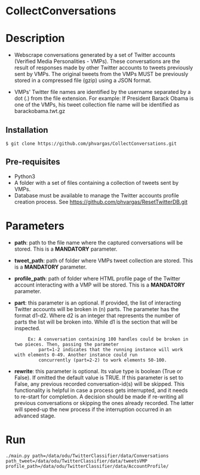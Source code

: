 # CollectConversations

# Description
* Webscrape conversations generated by a set of Twitter accounts (Verified Media Personalities - VMPs). These 
conversations are the result of responses made by other Twitter accounts to tweets previously sent by VMPs. The original
 tweets from the VMPs MUST be previously stored in a compressed file (gzip) using a JSON format. 

* VMPs' Twitter file names are identified by the username  separated by a dot (.) from the file
extension. For example: If President Barack Obama is one of the VMPs, his tweet collection file name will be
identified as barackobama.twt.gz

## Installation

    $ git clone https://github.com/phvargas/CollectConversations.git

## Pre-requisites
* Python3
* A folder with a set of files containing a collection of tweets sent by VMPs.
* Database must be available to manage the Twitter accounts profile creation process. See https://github.com/phvargas/ResetTwitterDB.git

# Parameters
* **path**: path to the file name where the captured conversations will be stored.
  This is a **MANDATORY** parameter.

* **tweet_path**: path of folder where VMPs tweet collection are stored. This is a **MANDATORY** 
parameter.

* **profile_path**: path of folder where HTML profile page of the Twitter account interacting 
    with a VMP will be stored. This is a **MANDATORY** parameter.


* **part**: this parameter is an optional. If provided, the list of interacting Twitter accounts will be broken in (n)
           parts. The parameter has the format d1-d2. Where d2 is an integer that represents the number of parts the list
           will be broken into. While d1 is the section that will be inspected.

           Ex: A conversation containing 100 handles could be broken in two pieces. Then, passing the parameter
               part=1-2 indicates that the running instance will work with elements 0-49. Another instance could run
               concurrently (part=2-2) to work elements 50-100.

* **rewrite**: this parameter is optional.  Its value type is boolean (True or False). If omitted
              the default value is TRUE. If this parameter is set to
              False, any previous recorded conversation-id(s) will be skipped. This functionality is
              helpful in case a process gets interrupted, and it needs to re-start for completion. 
              A decision should be made if re-writing all previous conversations or skipping the ones already recorded. 
              The latter will speed-up the new process if the interruption occurred in an advanced
              stage.
              
# Run

    ./main.py path=/data/odu/TwitterClassifier/data/Conversations path_tweet=/data/odu/TwitterClassifier/data/tweetsVMP profile_path=/data/odu/TwitterClassifier/data/AccountProfile/ 
   